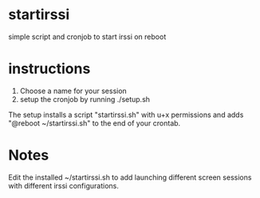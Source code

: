 startirssi
==========

simple script and cronjob to start irssi on reboot

instructions
============

1. Choose a name for your session
2. setup the cronjob by running ./setup.sh <your session name>

The setup installs a script "startirssi.sh" with u+x permissions
and adds "@reboot ~/startirssi.sh" to the end of your crontab.

Notes
=====

Edit the installed ~/startirssi.sh to add launching different screen
sessions with different irssi configurations.
